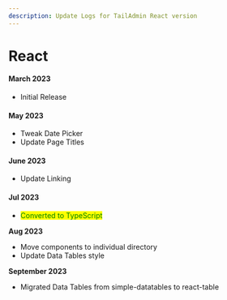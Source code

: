 ```yaml
---
description: Update Logs for TailAdmin React version
---
```


# React

#### March 2023

* Initial Release

#### May 2023

* Tweak Date Picker
* Update Page Titles

#### June 2023

* Update Linking

#### Jul 2023

* <mark style="color:green;">Converted to TypeScript</mark>

**Aug 2023**

* Move components to individual directory
* Update Data Tables style

**September 2023**

* Migrated Data Tables from simple-datatables to react-table





